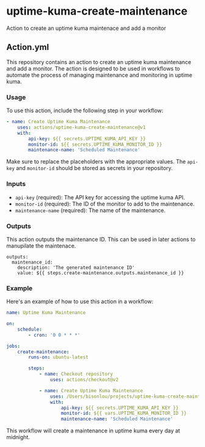# uptime-kuma-create-maintenance
Action to create an uptime kuma maintenace and add a monitor
## Action.yml

This repository contains an action to create an uptime kuma maintenance and add a monitor. The action is designed to be used in workflows to automate the process of managing maintenance and monitoring in uptime kuma.

### Usage

To use this action, include the following step in your workflow:

```yaml
- name: Create Uptime Kuma Maintenance
    uses: actions/uptime-kuma-create-maintenance@v1
    with:
        api-key: ${{ secrets.UPTIME_KUMA_API_KEY }}
        monitor-id: ${{ secrets.UPTIME_KUMA_MONITOR_ID }}
        maintenance-name: 'Scheduled Maintenance'
```

Make sure to replace the placeholders with the appropriate values. The `api-key` and `monitor-id` should be stored as secrets in your repository.

### Inputs

- `api-key` (required): The API key for accessing the uptime kuma API.
- `monitor-id` (required): The ID of the monitor to add to the maintenance.
- `maintenance-name` (required): The name of the maintenance.

### Outputs

This action outputs the maintenance ID. This can be used in later actions to manupilate the maintenace.
```
outputs:
  maintenance_id:
    description: 'The generated maintenance ID'
    value: ${{ steps.create-maintenance.outputs.maintenance_id }}
```

### Example

Here's an example of how to use this action in a workflow:

```yaml
name: Uptime Kuma Maintenance

on:
    schedule:
        - cron: '0 0 * * *'

jobs:
    create-maintenance:
        runs-on: ubuntu-latest

        steps:
            - name: Checkout repository
                uses: actions/checkout@v2

            - name: Create Uptime Kuma Maintenance
                uses: /Users/bisonlou/projects/uptime-kuma-create-maintenance
                with:
                    api-key: ${{ secrets.UPTIME_KUMA_API_KEY }}
                    monitor-id: ${{ vars.UPTIME_KUMA_MONITOR_ID }}
                    maintenance-name: 'Scheduled Maintenance'
```

This workflow will create a maintenance in uptime kuma every day at midnight.
